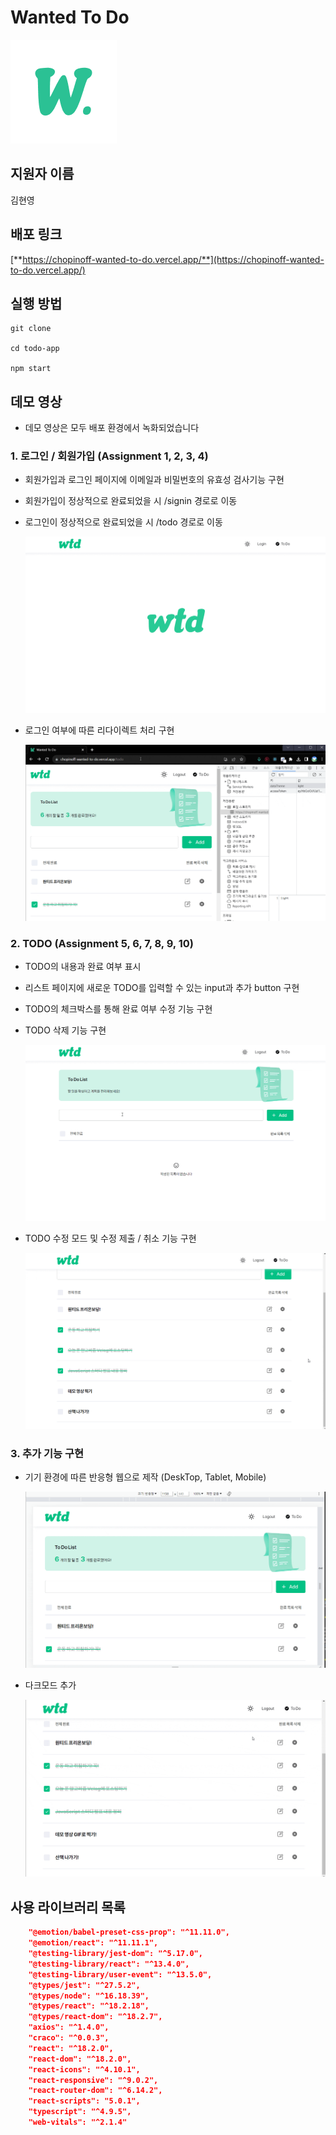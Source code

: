 # Wanted To Do

<img src="./readme-images/logo.png">
<br>

## 지원자 이름

김현영

## 배포 링크

[**https://chopinoff-wanted-to-do.vercel.app/**](https://chopinoff-wanted-to-do.vercel.app/)

## 실행 방법

```
git clone

cd todo-app

npm start
```

## 데모 영상

- 데모 영상은 모두 배포 환경에서 녹화되었습니다

### 1. 로그인 / 회원가입 (Assignment 1, 2, 3, 4)

- 회원가입과 로그인 페이지에 이메일과 비밀번호의 유효성 검사기능 구현

- 회원가입이 정상적으로 완료되었을 시 /signin 경로로 이동

- 로그인이 정상적으로 완료되었을 시 /todo 경로로 이동

  <img src="./readme-images/01.gif">

- 로그인 여부에 따른 리다이렉트 처리 구현

  <img src="./readme-images/02.gif">

### 2. TODO (Assignment 5, 6, 7, 8, 9, 10)

- TODO의 내용과 완료 여부 표시
- 리스트 페이지에 새로운 TODO를 입력할 수 있는 input과 추가 button 구현
- TODO의 체크박스를 통해 완료 여부 수정 기능 구현
- TODO 삭제 기능 구현

  <img src="./readme-images/03.gif">

- TODO 수정 모드 및 수정 제출 / 취소 기능 구현

  <img src="./readme-images/04.gif">

### 3. 추가 기능 구현

- 기기 환경에 따른 반응형 웹으로 제작 (DeskTop, Tablet, Mobile)

  <img src="./readme-images/05.gif">

- 다크모드 추가

  <img src="./readme-images/06.gif">

## 사용 라이브러리 목록

```json
    "@emotion/babel-preset-css-prop": "^11.11.0",
    "@emotion/react": "^11.11.1",
    "@testing-library/jest-dom": "^5.17.0",
    "@testing-library/react": "^13.4.0",
    "@testing-library/user-event": "^13.5.0",
    "@types/jest": "^27.5.2",
    "@types/node": "^16.18.39",
    "@types/react": "^18.2.18",
    "@types/react-dom": "^18.2.7",
    "axios": "^1.4.0",
    "craco": "^0.0.3",
    "react": "^18.2.0",
    "react-dom": "^18.2.0",
    "react-icons": "^4.10.1",
    "react-responsive": "^9.0.2",
    "react-router-dom": "^6.14.2",
    "react-scripts": "5.0.1",
    "typescript": "^4.9.5",
    "web-vitals": "^2.1.4"
```
